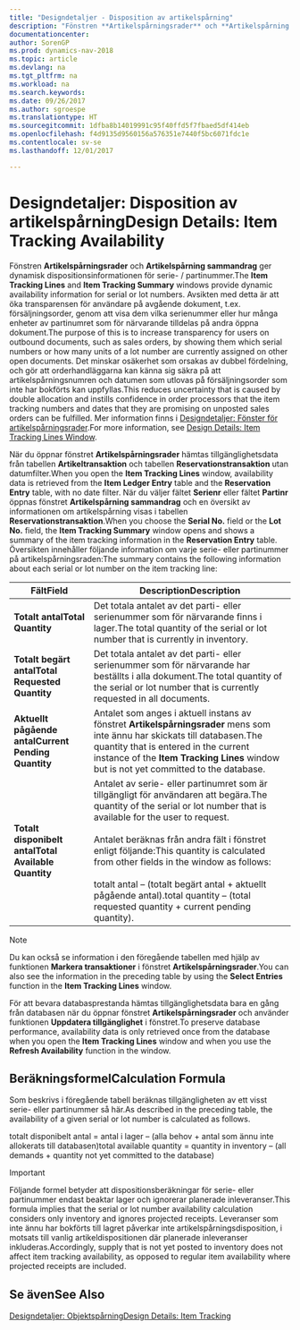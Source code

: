 ```yaml
---
title: "Designdetaljer - Disposition av artikelspårning"
description: "Fönstren **Artikelspårningsrader** och **Artikelspårning sammandrag** ger dynamisk dispositionsinformationen för serie- / partinummer. Avsikten med detta är att öka transparensen för användare på avgående dokument, t.ex. försäljningsorder, genom att visa dem vilka serienummer eller hur många enheter av partinumret som för närvarande tilldelas på andra öppna dokument. Det minskar osäkerhet som orsakas av dubbel fördelning, och gör att orderhandläggarna kan känna sig säkra på att artikelspårningsnumren och datumen som utlovas på försäljningsorder som inte har bokförts kan uppfyllas."
documentationcenter: 
author: SorenGP
ms.prod: dynamics-nav-2018
ms.topic: article
ms.devlang: na
ms.tgt_pltfrm: na
ms.workload: na
ms.search.keywords: 
ms.date: 09/26/2017
ms.author: sgroespe
ms.translationtype: HT
ms.sourcegitcommit: 1dfba8b14019991c95f40ffd5f7fbaed5df414eb
ms.openlocfilehash: f4d9135d9560156a576351e7440f5bc6071fdc1e
ms.contentlocale: sv-se
ms.lasthandoff: 12/01/2017

---
```

# <a name="design-details-item-tracking-availability"></a><span data-ttu-id="7fd79-105">Designdetaljer: Disposition av artikelspårning</span><span class="sxs-lookup"><span data-stu-id="7fd79-105">Design Details: Item Tracking Availability</span></span>
<span data-ttu-id="7fd79-106">Fönstren **Artikelspårningsrader** och **Artikelspårning sammandrag** ger dynamisk dispositionsinformationen för serie- / partinummer.</span><span class="sxs-lookup"><span data-stu-id="7fd79-106">The **Item Tracking Lines** and **Item Tracking Summary** windows provide dynamic availability information for serial or lot numbers.</span></span> <span data-ttu-id="7fd79-107">Avsikten med detta är att öka transparensen för användare på avgående dokument, t.ex. försäljningsorder, genom att visa dem vilka serienummer eller hur många enheter av partinumret som för närvarande tilldelas på andra öppna dokument.</span><span class="sxs-lookup"><span data-stu-id="7fd79-107">The purpose of this is to increase transparency for users on outbound documents, such as sales orders, by showing them which serial numbers or how many units of a lot number are currently assigned on other open documents.</span></span> <span data-ttu-id="7fd79-108">Det minskar osäkerhet som orsakas av dubbel fördelning, och gör att orderhandläggarna kan känna sig säkra på att artikelspårningsnumren och datumen som utlovas på försäljningsorder som inte har bokförts kan uppfyllas.</span><span class="sxs-lookup"><span data-stu-id="7fd79-108">This reduces uncertainty that is caused by double allocation and instills confidence in order processors that the item tracking numbers and dates that they are promising on unposted sales orders can be fulfilled.</span></span> <span data-ttu-id="7fd79-109">Mer information finns i [Designdetaljer:  Fönster för artikelspårningsrader](design-details-item-tracking-lines-window.md).</span><span class="sxs-lookup"><span data-stu-id="7fd79-109">For more information, see [Design Details: Item Tracking Lines Window](design-details-item-tracking-lines-window.md).</span></span>  

 <span data-ttu-id="7fd79-110">När du öppnar fönstret **Artikelspårningsrader** hämtas tillgänglighetsdata från tabellen **Artikeltransaktion** och tabellen **Reservationstransaktion** utan datumfilter.</span><span class="sxs-lookup"><span data-stu-id="7fd79-110">When you open the **Item Tracking Lines** window, availability data is retrieved from the **Item Ledger Entry** table and the **Reservation Entry** table, with no date filter.</span></span> <span data-ttu-id="7fd79-111">När du väljer fältet **Serienr** eller fältet **Partinr** öppnas fönstret **Artikelspårning sammandrag** och en översikt av informationen om artikelspårning visas i tabellen **Reservationstransaktion**.</span><span class="sxs-lookup"><span data-stu-id="7fd79-111">When you choose the **Serial No.** field or the **Lot No.** field, the **Item Tracking Summary** window opens and shows a summary of the item tracking information in the **Reservation Entry** table.</span></span> <span data-ttu-id="7fd79-112">Översikten innehåller följande information om varje serie- eller partinummer på artikelspårningsraden:</span><span class="sxs-lookup"><span data-stu-id="7fd79-112">The summary contains the following information about each serial or lot number on the item tracking line:</span></span>  

|<span data-ttu-id="7fd79-113">Fält</span><span class="sxs-lookup"><span data-stu-id="7fd79-113">Field</span></span>|<span data-ttu-id="7fd79-114">Description</span><span class="sxs-lookup"><span data-stu-id="7fd79-114">Description</span></span>|  
|---------------------------------|---------------------------------------|  
|<span data-ttu-id="7fd79-115">**Totalt antal**</span><span class="sxs-lookup"><span data-stu-id="7fd79-115">**Total Quantity**</span></span>|<span data-ttu-id="7fd79-116">Det totala antalet av det parti- eller serienummer som för närvarande finns i lager.</span><span class="sxs-lookup"><span data-stu-id="7fd79-116">The total quantity of the serial or lot number that is currently in inventory.</span></span>|  
|<span data-ttu-id="7fd79-117">**Totalt begärt antal**</span><span class="sxs-lookup"><span data-stu-id="7fd79-117">**Total Requested Quantity**</span></span>|<span data-ttu-id="7fd79-118">Det totala antalet av det parti- eller serienummer som för närvarande har beställts i alla dokument.</span><span class="sxs-lookup"><span data-stu-id="7fd79-118">The total quantity of the serial or lot number that is currently requested in all documents.</span></span>|  
|<span data-ttu-id="7fd79-119">**Aktuellt pågående antal**</span><span class="sxs-lookup"><span data-stu-id="7fd79-119">**Current Pending Quantity**</span></span>|<span data-ttu-id="7fd79-120">Antalet som anges i aktuell instans av fönstret **Artikelspårningsrader** mens som inte ännu har skickats till databasen.</span><span class="sxs-lookup"><span data-stu-id="7fd79-120">The quantity that is entered in the current instance of the **Item Tracking Lines** window but is not yet committed to the database.</span></span>|  
|<span data-ttu-id="7fd79-121">**Totalt disponibelt antal**</span><span class="sxs-lookup"><span data-stu-id="7fd79-121">**Total Available Quantity**</span></span>|<span data-ttu-id="7fd79-122">Antalet av serie- eller partinumret som är tillgängligt för användaren att begära.</span><span class="sxs-lookup"><span data-stu-id="7fd79-122">The quantity of the serial or lot number that is available for the user to request.</span></span><br /><br /> <span data-ttu-id="7fd79-123">Antalet beräknas från andra fält i fönstret enligt följande:</span><span class="sxs-lookup"><span data-stu-id="7fd79-123">This quantity is calculated from other fields in the window as follows:</span></span><br /><br /> <span data-ttu-id="7fd79-124">totalt antal – (totalt begärt antal + aktuellt pågående antal).</span><span class="sxs-lookup"><span data-stu-id="7fd79-124">total quantity – (total requested quantity + current pending quantity).</span></span>|  

> [!NOTE]  
>  <span data-ttu-id="7fd79-125">Du kan också se information i den föregående tabellen med hjälp av funktionen **Markera transaktioner** i fönstret **Artikelspårningsrader**.</span><span class="sxs-lookup"><span data-stu-id="7fd79-125">You can also see the information in the preceding table by using the **Select Entries** function in the **Item Tracking Lines** window.</span></span>  

 <span data-ttu-id="7fd79-126">För att bevara databasprestanda hämtas tillgänglighetsdata bara en gång från databasen när du öppnar fönstret **Artikelspårningsrader** och använder funktionen **Uppdatera tillgänglighet** i fönstret.</span><span class="sxs-lookup"><span data-stu-id="7fd79-126">To preserve database performance, availability data is only retrieved once from the database when you open the **Item Tracking Lines** window and when you use the **Refresh Availability** function in the window.</span></span>  

## <a name="calculation-formula"></a><span data-ttu-id="7fd79-127">Beräkningsformel</span><span class="sxs-lookup"><span data-stu-id="7fd79-127">Calculation Formula</span></span>  
 <span data-ttu-id="7fd79-128">Som beskrivs i föregående tabell beräknas tillgängligheten av ett visst serie- eller partinummer så här.</span><span class="sxs-lookup"><span data-stu-id="7fd79-128">As described in the preceding table, the availability of a given serial or lot number is calculated as follows.</span></span>  

 <span data-ttu-id="7fd79-129">totalt disponibelt antal = antal i lager – (alla behov + antal som ännu inte allokerats till databasen)</span><span class="sxs-lookup"><span data-stu-id="7fd79-129">total available quantity = quantity in inventory – (all demands + quantity not yet committed to the database)</span></span>  

> [!IMPORTANT]  
>  <span data-ttu-id="7fd79-130">Följande formel betyder att dispositionsberäkningar för serie- eller partinummer endast beaktar lager och ignorerar planerade inleveranser.</span><span class="sxs-lookup"><span data-stu-id="7fd79-130">This formula implies that the serial or lot number availability calculation considers only inventory and ignores projected receipts.</span></span> <span data-ttu-id="7fd79-131">Leveranser som inte ännu har bokförts till lagret påverkar inte artikelspårningsdisposition, i motsats till vanlig artikeldispositionen där planerade inleveranser inkluderas.</span><span class="sxs-lookup"><span data-stu-id="7fd79-131">Accordingly, supply that is not yet posted to inventory does not affect item tracking availability, as opposed to regular item availability where projected receipts are included.</span></span>  

## <a name="see-also"></a><span data-ttu-id="7fd79-132">Se även</span><span class="sxs-lookup"><span data-stu-id="7fd79-132">See Also</span></span>  
 [<span data-ttu-id="7fd79-133">Designdetaljer: Objektspårning</span><span class="sxs-lookup"><span data-stu-id="7fd79-133">Design Details: Item Tracking</span></span>](design-details-item-tracking.md)

